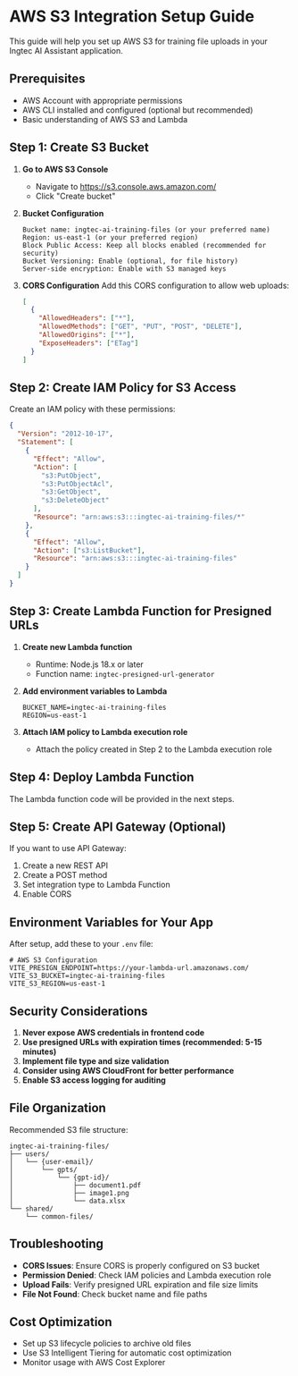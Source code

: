 # AWS S3 Integration Setup Guide

This guide will help you set up AWS S3 for training file uploads in your Ingtec AI Assistant application.

## Prerequisites

- AWS Account with appropriate permissions
- AWS CLI installed and configured (optional but recommended)
- Basic understanding of AWS S3 and Lambda

## Step 1: Create S3 Bucket

1. **Go to AWS S3 Console**

   - Navigate to https://s3.console.aws.amazon.com/
   - Click "Create bucket"

2. **Bucket Configuration**

   ```
   Bucket name: ingtec-ai-training-files (or your preferred name)
   Region: us-east-1 (or your preferred region)
   Block Public Access: Keep all blocks enabled (recommended for security)
   Bucket Versioning: Enable (optional, for file history)
   Server-side encryption: Enable with S3 managed keys
   ```

3. **CORS Configuration**
   Add this CORS configuration to allow web uploads:
   ```json
   [
     {
       "AllowedHeaders": ["*"],
       "AllowedMethods": ["GET", "PUT", "POST", "DELETE"],
       "AllowedOrigins": ["*"],
       "ExposeHeaders": ["ETag"]
     }
   ]
   ```

## Step 2: Create IAM Policy for S3 Access

Create an IAM policy with these permissions:

```json
{
  "Version": "2012-10-17",
  "Statement": [
    {
      "Effect": "Allow",
      "Action": [
        "s3:PutObject",
        "s3:PutObjectAcl",
        "s3:GetObject",
        "s3:DeleteObject"
      ],
      "Resource": "arn:aws:s3:::ingtec-ai-training-files/*"
    },
    {
      "Effect": "Allow",
      "Action": ["s3:ListBucket"],
      "Resource": "arn:aws:s3:::ingtec-ai-training-files"
    }
  ]
}
```

## Step 3: Create Lambda Function for Presigned URLs

1. **Create new Lambda function**

   - Runtime: Node.js 18.x or later
   - Function name: `ingtec-presigned-url-generator`

2. **Add environment variables to Lambda**

   ```
   BUCKET_NAME=ingtec-ai-training-files
   REGION=us-east-1
   ```

3. **Attach IAM policy to Lambda execution role**
   - Attach the policy created in Step 2 to the Lambda execution role

## Step 4: Deploy Lambda Function

The Lambda function code will be provided in the next steps.

## Step 5: Create API Gateway (Optional)

If you want to use API Gateway:

1. Create a new REST API
2. Create a POST method
3. Set integration type to Lambda Function
4. Enable CORS

## Environment Variables for Your App

After setup, add these to your `.env` file:

```env
# AWS S3 Configuration
VITE_PRESIGN_ENDPOINT=https://your-lambda-url.amazonaws.com/
VITE_S3_BUCKET=ingtec-ai-training-files
VITE_S3_REGION=us-east-1
```

## Security Considerations

1. **Never expose AWS credentials in frontend code**
2. **Use presigned URLs with expiration times (recommended: 5-15 minutes)**
3. **Implement file type and size validation**
4. **Consider using AWS CloudFront for better performance**
5. **Enable S3 access logging for auditing**

## File Organization

Recommended S3 file structure:

```
ingtec-ai-training-files/
├── users/
│   └── {user-email}/
│       └── gpts/
│           └── {gpt-id}/
│               ├── document1.pdf
│               ├── image1.png
│               └── data.xlsx
└── shared/
    └── common-files/
```

## Troubleshooting

- **CORS Issues**: Ensure CORS is properly configured on S3 bucket
- **Permission Denied**: Check IAM policies and Lambda execution role
- **Upload Fails**: Verify presigned URL expiration and file size limits
- **File Not Found**: Check bucket name and file paths

## Cost Optimization

- Set up S3 lifecycle policies to archive old files
- Use S3 Intelligent Tiering for automatic cost optimization
- Monitor usage with AWS Cost Explorer

